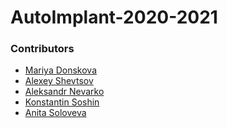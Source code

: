 # AutoImplant-2020-2021


### Contributors
+ [Mariya Donskova]()
+ [Alexey Shevtsov]()
+ [Aleksandr Nevarko]()
+ [Konstantin Soshin]()
+ [Anita Soloveva](https://github.com/aniton)
